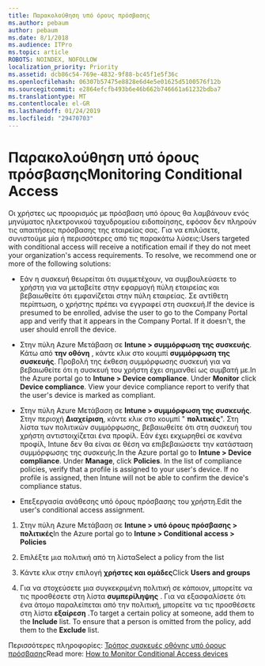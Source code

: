 ```yaml
---
title: Παρακολούθηση υπό όρους πρόσβασης
ms.author: pebaum
author: pebaum
ms.date: 8/1/2018
ms.audience: ITPro
ms.topic: article
ROBOTS: NOINDEX, NOFOLLOW
localization_priority: Priority
ms.assetid: dcb86c54-769e-4832-9f88-bc45f1e5f36c
ms.openlocfilehash: 06307b57475e8828e6d4e5e01625d5100576f12b
ms.sourcegitcommit: e2864efcfb493b6e46b662b746661a61232bdba7
ms.translationtype: MT
ms.contentlocale: el-GR
ms.lasthandoff: 01/24/2019
ms.locfileid: "29470703"
---
```

# <a name="monitoring-conditional-access"></a><span data-ttu-id="c63cd-102">Παρακολούθηση υπό όρους πρόσβασης</span><span class="sxs-lookup"><span data-stu-id="c63cd-102">Monitoring Conditional Access</span></span>

<span data-ttu-id="c63cd-p101">Οι χρήστες ως προορισμός με πρόσβαση υπό όρους θα λαμβάνουν ενός μηνύματος ηλεκτρονικού ταχυδρομείου ειδοποίησης, εφόσον δεν πληρούν τις απαιτήσεις πρόσβασης της εταιρείας σας. Για να επιλύσετε, συνιστούμε μία ή περισσότερες από τις παρακάτω λύσεις:</span><span class="sxs-lookup"><span data-stu-id="c63cd-p101">Users targeted with conditional access will receive a notification email if they do not meet your organization's access requirements. To resolve, we recommend one or more of the following solutions:</span></span>
  
- <span data-ttu-id="c63cd-p102">Εάν η συσκευή θεωρείται ότι συμμετέχουν, να συμβουλεύσετε το χρήστη για να μεταβείτε στην εφαρμογή πύλη εταιρείας και βεβαιωθείτε ότι εμφανίζεται στην πύλη εταιρείας. Σε αντίθετη περίπτωση, ο χρήστης πρέπει να εγγραφεί στη συσκευή.</span><span class="sxs-lookup"><span data-stu-id="c63cd-p102">If the device is presumed to be enrolled, advise the user to go to the Company Portal app and verify that it appears in the Company Portal. If it doesn't, the user should enroll the device.</span></span>
    
- <span data-ttu-id="c63cd-p103">Στην πύλη Azure Μετάβαση σε **Intune \> συμμόρφωση της συσκευής**. Κάτω από **την οθόνη** , κάντε κλικ στο κουμπί **συμμόρφωση της συσκευής**. Προβολή της έκθεση συμμόρφωσης συσκευή για να βεβαιωθείτε ότι η συσκευή του χρήστη έχει σημανθεί ως συμβατή με.</span><span class="sxs-lookup"><span data-stu-id="c63cd-p103">In the Azure portal go to **Intune \> Device compliance**. Under **Monitor** click **Device compliance**. View your device compliance report to verify that the user's device is marked as compliant.</span></span> 
    
- <span data-ttu-id="c63cd-p104">Στην πύλη Azure Μετάβαση σε **Intune \> συμμόρφωση της συσκευής**. Στην περιοχή **Διαχείριση**, κάντε κλικ στο κουμπί " **πολιτικές**". Στη λίστα των πολιτικών συμμόρφωσης, βεβαιωθείτε ότι στη συσκευή του χρήστη αντιστοιχίζεται ένα προφίλ. Εάν έχει εκχωρηθεί σε κανένα προφίλ, Intune δεν θα είναι σε θέση να επιβεβαιώσετε την κατάσταση συμμόρφωσης της συσκευής.</span><span class="sxs-lookup"><span data-stu-id="c63cd-p104">In the Azure portal go to **Intune \> Device compliance**. Under **Manage**, click **Policies**. In the list of compliance policies, verify that a profile is assigned to your user's device. If no profile is assigned, then Intune will not be able to confirm the device's compliance status.</span></span> 
    
- <span data-ttu-id="c63cd-114">Επεξεργασία ανάθεσης υπό όρους πρόσβασης του χρήστη.</span><span class="sxs-lookup"><span data-stu-id="c63cd-114">Edit the user's conditional access assignment.</span></span>
    
1. <span data-ttu-id="c63cd-115">Στην πύλη Azure Μετάβαση σε **Intune \> υπό όρους πρόσβασης \> πολιτικές**</span><span class="sxs-lookup"><span data-stu-id="c63cd-115">In the Azure portal go to **Intune \> Conditional access \> Policies**</span></span>
    
2. <span data-ttu-id="c63cd-116">Επιλέξτε μια πολιτική από τη λίστα</span><span class="sxs-lookup"><span data-stu-id="c63cd-116">Select a policy from the list</span></span>
    
3. <span data-ttu-id="c63cd-117">Κάντε κλικ στην επιλογή **χρήστες και ομάδες**</span><span class="sxs-lookup"><span data-stu-id="c63cd-117">Click **Users and groups**</span></span>
    
4. <span data-ttu-id="c63cd-p105">Για να στοχεύσετε μια συγκεκριμένη πολιτική σε κάποιον, μπορείτε να τις προσθέσετε στη λίστα **συμπερίληψης** . Για να εξασφαλίσετε ότι ένα άτομο παραλείπεται από την πολιτική, μπορείτε να τις προσθέσετε στη λίστα **εξαίρεση** .</span><span class="sxs-lookup"><span data-stu-id="c63cd-p105">To target a certain policy at someone, add them to the **Include** list. To ensure that a person is omitted from the policy, add them to the **Exclude** list.</span></span> 
    
<span data-ttu-id="c63cd-120">Περισσότερες πληροφορίες: [Τρόπος συσκευές οθόνης υπό όρους πρόσβασης](https://docs.microsoft.com/en-us/intune/conditional-access-exchange-monitor)</span><span class="sxs-lookup"><span data-stu-id="c63cd-120">Read more: [How to Monitor Conditional Access devices](https://docs.microsoft.com/en-us/intune/conditional-access-exchange-monitor)</span></span>
  

